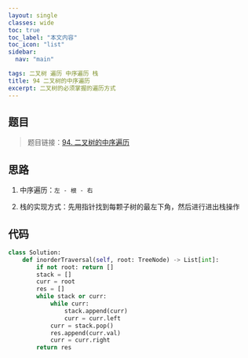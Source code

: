 ```yaml
---
layout: single
classes: wide
toc: true
toc_label: "本文内容"
toc_icon: "list"
sidebar:
  nav: "main"

tags: 二叉树 遍历 中序遍历 栈
title: 94 二叉树的中序遍历
excerpt: 二叉树的必须掌握的遍历方式
---
```


## 题目

> 题目链接：[94. 二叉树的中序遍历](https://leetcode-cn.com/problems/binary-tree-inorder-traversal/)

## 思路 

1. 中序遍历：`左 - 根 - 右`

2. 栈的实现方式：先用指针找到每颗子树的最左下角，然后进行进出栈操作

## 代码 

```python
class Solution:
    def inorderTraversal(self, root: TreeNode) -> List[int]:
        if not root: return []
        stack = []
        curr = root
        res = []
        while stack or curr:
            while curr:
                stack.append(curr)
                curr = curr.left
            curr = stack.pop()
            res.append(curr.val)
            curr = curr.right
        return res
```


